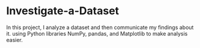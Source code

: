 # Investigate-a-Dataset
In this project, I analyze a dataset and then communicate my findings about it. using Python libraries NumPy, pandas, and Matplotlib to make analysis easier.
